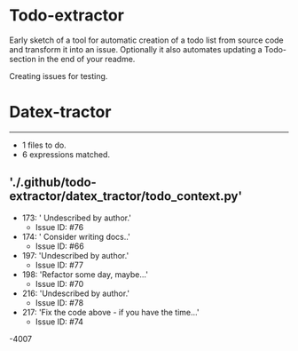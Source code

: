# Todo-extractor
Early sketch of a tool for automatic creation of a todo list from source code and transform it into an issue. Optionally it also automates updating a Todo-section in the end of your readme.

Creating issues for testing.

# Datex-tractor
---
- 1 files to do.
- 6 expressions matched.

## './.github/todo-extractor/datex_tractor/todo_context.py'
- 173: ' Undescribed by author.'
  - Issue ID: #76
- 174: ' Consider writing docs..'
  - Issue ID: #66
- 197: 'Undescribed by author.'
  - Issue ID: #77
- 198: 'Refactor some day, maybe...'
  - Issue ID: #70
- 216: 'Undescribed by author.'
  - Issue ID: #78
- 217: 'Fix the code above - if you have the time...'
  - Issue ID: #74

-4007